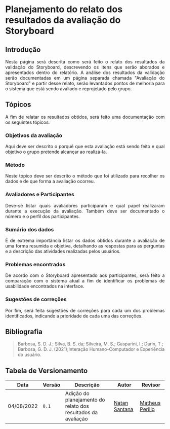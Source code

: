 # Planejamento do relato dos resultados da avaliação do Storyboard

## Introdução

<div style="text-align: justify">
Nesta página será descrita como será feito o relato dos resultados da validação do Storyboard, descrevendo os itens que serão aborados e apresentados dentro do relatório. A análise dos resultados da validação serão documentadas em um página separada chamada "Avaliação do Storyboard" e partir desse relato, serão levantados pontos de melhoria para o sistema que está sendo avaliado e reprojetado pelo grupo.
</div>

## Tópicos

<div style="text-align: justify">
A fim de relatar os resultados obtidos, será feito uma documentação com os seguintes tópicos:
</div>

### Objetivos da avaliação

<div style="text-align: justify">
Aqui deve ser descrito o porquê que esta avaliação está sendo feito e qual objetivo o grupo pretende alcançar ao realizá-la.
</div>

### Método

<div style="text-align: justify">
Neste tópico deve ser descrito o método que foi utilizado para recolher os dados e de que forma a avaliação ocorreu.
</div>

### Avaliadores e Participantes

<div style="text-align: justify">
Deve-se listar quais avaliadores participaram e qual papel realizaram durante a execução da avaliação. Também deve ser documentado o número e o perfil dos participantes.
</div>

### Sumário dos dados

<div style="text-align: justify">
É de extrema importância listar os dados obtidos durante a avaliação de uma forma resumida e objetiva, detalhando as respostas para as perguntas e a descrição das atividades realizadas pelos usuários.
</div>

### Problemas encontrados

<div style="text-align: justify">
De acordo com o Storyboard apresentado aos participantes, será feito a comparação com o sistema atual a fim de identificar os problemas de usabilidade encontrados na interface.
</div>

### Sugestões de correções

<div style="text-align: justify">
Por fim, será feita sugestões de correções para cada um dos problemas identificados, indicando a prioridade de cada uma das correções.
</div>

## Bibliografia
> Barbosa, S. D. J.; Silva, B. S. da; Silveira, M. S.; Gasparini, I.; Darin, T.; Barbosa, G. D. J. (2021);Interação Humano-Computador e Experiência do usuário.

## Tabela de Versionamento

| Data | Versão | Descrição | Autor | Revisor |
| ---- | ------ | --------- | ----- | ------- |
| 04/08/2022 | `0.1`  | Adição do planejamento do relato dos resultados da avaliação | [Natan Santana](https://github.com/Neitan2001) | [Matheus Perillo](https://github.com/MatheusPerillo) |
